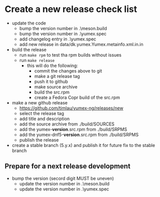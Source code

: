 # Create a new release check list

-   update the code
    -   bump the version number in .\meson.build
    -   bump the version number in .\yumex.spec
    -   add changelog entry in .\yumex.spec
    -   add new release in data/dk.yumex.Yumex.metainfo.xml.in.in
-   build the release
    -   run `make rpm` to test tha rpm builds without issues
    -   run `make release`
        -   this will do the following:
            -   commit the changes above to git
            -   make a git release tag
            -   push it to github
            -   make source archive
            -   build the src.rpm
            -   create a Fedora Copr build of the src.rpm
-   make a new github release
    -   https://github.com/timlau/yumex-ng/releases/new
    -   select the release tag
    -   add title and description
    -   add the source archive from ./build/SOURCES
    -   add the yumex-**version**.src.rpm from ./build/SRPMS
    -   add the yumex-dnf5-**version**.src.rpm from ./build/SRPMS
    -   publish the release
-   create a stable branch (5.y.x) and publish it for future fix to the stable branch

## Prepare for a next release development

-   bump the version (secord digit MUST be uneven)
    -   update the version number in .\meson.build
    -   update the version number in .\yumex.spec
